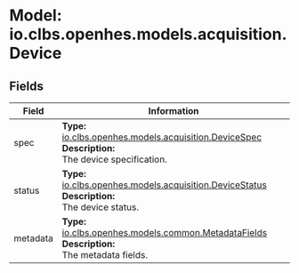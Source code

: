# Model: io.clbs.openhes.models.acquisition.Device

## Fields

| Field | Information |
| --- | --- |
| spec | <b>Type:</b> [io.clbs.openhes.models.acquisition.DeviceSpec](model-io-clbs-openhes-models-acquisition-devicespec.md)<br><b>Description:</b><br>The device specification. |
| status | <b>Type:</b> [io.clbs.openhes.models.acquisition.DeviceStatus](model-io-clbs-openhes-models-acquisition-devicestatus.md)<br><b>Description:</b><br>The device status. |
| metadata | <b>Type:</b> [io.clbs.openhes.models.common.MetadataFields](model-io-clbs-openhes-models-common-metadatafields.md)<br><b>Description:</b><br>The metadata fields. |

